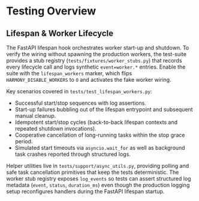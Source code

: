 # Testing Overview

## Lifespan & Worker Lifecycle

The FastAPI lifespan hook orchestrates worker start-up and shutdown. To verify
the wiring without spawning the production workers, the test-suite provides a
stub registry (`tests/fixtures/worker_stubs.py`) that records every lifecycle
call and logs synthetic `event=worker.*` entries. Enable the suite with the
`lifespan_workers` marker, which flips `HARMONY_DISABLE_WORKERS` to `0` and
activates the fake worker wiring.

Key scenarios covered in `tests/test_lifespan_workers.py`:

- Successful start/stop sequences with log assertions.
- Start-up failures bubbling out of the lifespan entrypoint and subsequent
  manual cleanup.
- Idempotent start/stop cycles (back-to-back lifespan contexts and repeated
  shutdown invocations).
- Cooperative cancellation of long-running tasks within the stop grace period.
- Simulated start timeouts via `asyncio.wait_for` as well as background task
  crashes reported through structured logs.

Helper utilities live in `tests/support/async_utils.py`, providing polling and safe
task cancellation primitives that keep the tests deterministic. The worker stub
registry exposes `log_events` so tests can assert structured log metadata
(`event`, `status`, `duration_ms`) even though the production logging setup
reconfigures handlers during the FastAPI lifespan startup.
